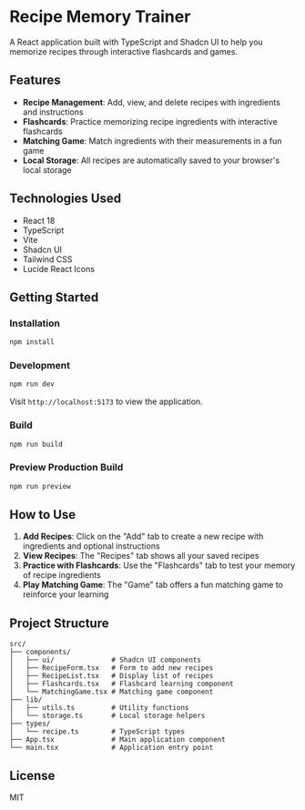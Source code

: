# Recipe Memory Trainer

A React application built with TypeScript and Shadcn UI to help you memorize recipes through interactive flashcards and games.

## Features

- **Recipe Management**: Add, view, and delete recipes with ingredients and instructions
- **Flashcards**: Practice memorizing recipe ingredients with interactive flashcards
- **Matching Game**: Match ingredients with their measurements in a fun game
- **Local Storage**: All recipes are automatically saved to your browser's local storage

## Technologies Used

- React 18
- TypeScript
- Vite
- Shadcn UI
- Tailwind CSS
- Lucide React Icons

## Getting Started

### Installation

```bash
npm install
```

### Development

```bash
npm run dev
```

Visit `http://localhost:5173` to view the application.

### Build

```bash
npm run build
```

### Preview Production Build

```bash
npm run preview
```

## How to Use

1. **Add Recipes**: Click on the "Add" tab to create a new recipe with ingredients and optional instructions
2. **View Recipes**: The "Recipes" tab shows all your saved recipes
3. **Practice with Flashcards**: Use the "Flashcards" tab to test your memory of recipe ingredients
4. **Play Matching Game**: The "Game" tab offers a fun matching game to reinforce your learning

## Project Structure

```
src/
├── components/
│   ├── ui/              # Shadcn UI components
│   ├── RecipeForm.tsx   # Form to add new recipes
│   ├── RecipeList.tsx   # Display list of recipes
│   ├── Flashcards.tsx   # Flashcard learning component
│   └── MatchingGame.tsx # Matching game component
├── lib/
│   ├── utils.ts         # Utility functions
│   └── storage.ts       # Local storage helpers
├── types/
│   └── recipe.ts        # TypeScript types
├── App.tsx              # Main application component
└── main.tsx             # Application entry point
```

## License

MIT
